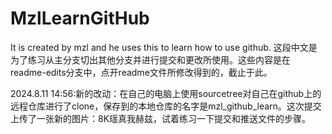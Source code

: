 # MzlLearnGitHub
It is created by mzl and he uses this to learn how to use github.
这段中文是为了练习从主分支切出其他分支并进行提交和更改所使用。这些内容是在readme-edits分支中，点开readme文件所修改得到的，截止于此。

2024.8.11 14:56:新的改动：在自己的电脑上使用sourcetree对自己在github上的远程仓库进行了clone，保存到的本地仓库的名字是mzl_github_learn。这次提交上传了一张新的图片：8K瑶真我赫兹，试着练习一下提交和推送文件的步骤。
